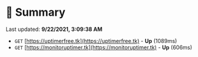 # 📖 Summary
Last updated: **9/22/2021, 3:09:38 AM**

- `GET` [https://uptimerfree.tk](https://uptimerfree.tk) - **Up** (1089ms)
- `GET` [https://monitoruptimer.tk](https://monitoruptimer.tk) - **Up** (606ms)
